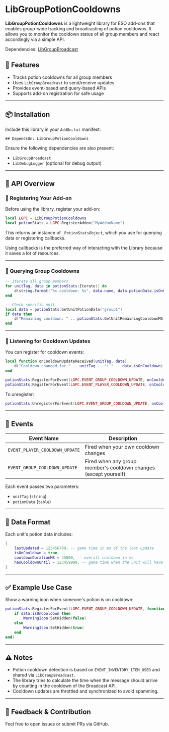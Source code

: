 # LibGroupPotionCooldowns

**LibGroupPotionCooldowns** is a lightweight library for ESO add-ons that enables group-wide tracking and broadcasting of potion cooldowns. It allows you to monitor the cooldown status of all group members and react accordingly via a simple API.

Dependencies: [LibGroupBroadcast](https://www.esoui.com/downloads/fileinfo.php?id=1337)

## 🚀 Features

* Tracks potion cooldowns for all group members
* Uses `LibGroupBroadcast` to send/receive updates
* Provides event-based and query-based APIs
* Supports add-on registration for safe usage

---

## 📦 Installation

Include this library in your `AddOn.txt` manifest:

```
## DependsOn: LibGroupPotionCooldowns
```

Ensure the following dependencies are also present:

* `LibGroupBroadcast`
* `LibDebugLogger` (optional for debug output)

---

## 🧪 API Overview

### 🔹 Registering Your Add-on

Before using the library, register your add-on:

```lua
local LGPC = LibGroupPotionCooldowns
local potionStats = LGPC.RegisterAddon("MyAddonName")
```

This returns an instance of `_PotionStatsObject`, which you use for querying data or registering callbacks.

Using callbacks is the preferred way of interacting with the Library because it saves a lot of resources.

---

### 🔹 Querying Group Cooldowns

```lua
-- Iterate all group members
for unitTag, data in potionStats:Iterate() do
    d(string.format("%s cooldown: %s", data.name, data.potionData.isOnCooldown))
end

-- Check specific unit
local data = potionStats:GetUnitPotionData("group1")
if data then
    d("Remaining cooldown: " .. potionStats:GetUnitRemainingCooldownMS("group1"))
end
```

---

### 🔹 Listening for Cooldown Updates

You can register for cooldown events:

```lua
local function onCooldownUpdateReceived(unitTag, data)
    d("Cooldown changed for " .. unitTag .. ": " .. data.isOnCooldown)
end

potionStats:RegisterForEvent(LGPC.EVENT_GROUP_COOLDOWN_UPDATE, onCooldownUpdateReceived)
potionStats:RegisterForEvent(LGPC.EVENT_PLAYER_COOLDOWN_UPDATE, onCooldownUpdateReceived)
```

To unregister:

```lua
potionStats:UnregisterForEvent(LGPC.EVENT_GROUP_COOLDOWN_UPDATE, onCooldownUpdateReceived)
```

---

## 🧰 Events

| Event Name                     | Description                                                      |
| ------------------------------ |------------------------------------------------------------------|
| `EVENT_PLAYER_COOLDOWN_UPDATE` | Fired when your own cooldown changes                             |
| `EVENT_GROUP_COOLDOWN_UPDATE`  | Fired when any group member's cooldown changes (except yourself) |

Each event passes two parameters:

* `unitTag` (`string`)
* `potionData` (`table`)

---

## 📖 Data Format

Each unit's potion data includes:

```lua
{
    lastUpdated = 123456789, -- game time in ms of the last update
    isOnCooldown = true, -- 
    cooldownDurationMS = 45000, -- overall cooldown in ms
    hasCooldownUntil = 123459999, -- game time when the unit will have no cooldown anymore
}
```

---

## ✅ Example Use Case

Show a warning icon when someone's potion is on cooldown:

```lua
potionStats:RegisterForEvent(LGPC.EVENT_GROUP_COOLDOWN_UPDATE, function(tag, data)
    if data.isOnCooldown then
        WarningIcon:SetHidden(false)
    else 
        WarningIcon:SetHidden(true)
    end
end)
```

---

## ⚠️ Notes

* Potion cooldown detection is based on `EVENT_INVENTORY_ITEM_USED` and shared via `LibGroupBroadcast`.
* The library tries to calculate the time when the message should arrive by counting in the cooldown of the Broadcast API.
* Cooldown updates are throttled and synchronized to avoid spamming.

---

## 💬 Feedback & Contribution

Feel free to open issues or submit PRs via GitHub.
